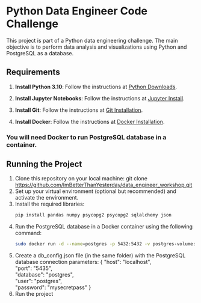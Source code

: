 # Python Data Engineer Code Challenge

This project is part of a Python data engineering challenge. The main objective is to perform data analysis and visualizations using Python and PostgreSQL as a database.

## Requirements

1. **Install Python 3.10**: Follow the instructions at [Python Downloads](https://www.python.org/downloads/).

2. **Install Jupyter Notebooks**: Follow the instructions at [Jupyter Install](https://jupyter.org/install).

3. **Install Git**: Follow the instructions at [Git Installation](https://git-scm.com/book/en/v2/Getting-Started-Installing-Git).

4. **Install Docker**: Follow the instructions at [Docker Installation](https://docs.docker.com/engine/getstarted/step_one/#step-2-install-docker).

### You will need Docker to run PostgreSQL database in a container.

## Running the Project
1. Clone this repository on your local machine: git clone https://github.com/ImBetterThanYesterday/data_engineer_workshop.git
2. Set up your virtual environment (optional but recommended) and activate the environment.
3. Install the required libraries:
   ```bash
   pip install pandas numpy psycopg2 psycopg2 sqlalchemy json
4. Run the PostgreSQL database in a Docker container using the following command:
   ````bash
   sudo docker run -d --name=postgres -p 5432:5432 -v postgres-volume:/var/lib/postgresql/data -e POSTGRES_PASSWORD=mysecretpass postgres
5. Create a db_config.json file (in the same folder) with the PostgreSQL database connection parameters:
    {
    "host": "localhost",          
    "port": "5435",               
    "database": "postgres",       
    "user": "postgres",           
    "password": "mysecretpass"
    }
6. Run the project








   
